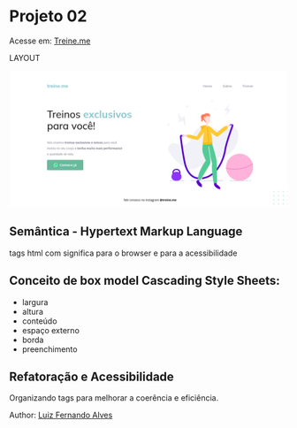 # Projeto 02

Acesse em: <a href="https://lfoalves.github.io/treine-me" title="Acessar o site da Treine Me">Treine.me</a>

LAYOUT

<img src="./images/layout.png" alt="Layout da página web">

## Semântica - Hypertext Markup Language
tags html com significa para o browser e para a acessibilidade

## Conceito de box model Cascading Style Sheets:
* largura
* altura
* conteúdo
* espaço externo
* borda
* preenchimento

## Refatoração e Acessibilidade
Organizando tags para melhorar a coerência e eficiência.

Author: <a href="https://www.linkedin.com/in/lfoalves/" target="_blank" title="Autor: Luiz Fernando Alves">Luiz Fernando Alves</a>
